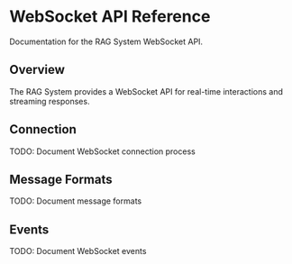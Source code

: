 # WebSocket API Reference

Documentation for the RAG System WebSocket API.

## Overview

The RAG System provides a WebSocket API for real-time interactions and streaming responses.

## Connection

TODO: Document WebSocket connection process

## Message Formats

TODO: Document message formats

## Events

TODO: Document WebSocket events